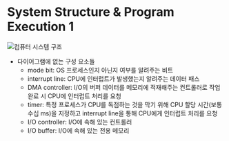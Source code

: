 # System Structure & Program Execution 1

![컴퓨터 시스템 구조](https://bournetocode.com/projects/AQA_A_Theory/pages/img/Computer-Components.png)

* 다이어그램에 없는 구성 요소들
    * mode bit: OS 프로세스인지 아닌지 여부를 알려주는 비트
    * interrupt line: CPU에 인터럽트가 발생했는지 알려주는 데이터 패스
    * DMA controller: I/O의 버퍼 데이터를 메모리에 적재해주는 컨트롤러로 작업 완료 시 CPU에 인터럽트 처리를 요청
    * timer: 특정 프로세스가 CPU를 독점하는 것을 막기 위해 CPU 할당 시간(보통 수십 ms)을 지정하고 interrupt line을 통해 CPU에게 인터럽트 처리를 요청
    * I/O controller: I/O에 속해 있는 컨트롤러
    * I/O buffer: I/O에 속해 있는 전용 메모리
